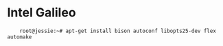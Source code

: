 # Intel Galileo

```
    root@jessie:~# apt-get install bison autoconf libopts25-dev flex automake
```


